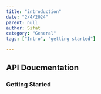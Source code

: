 ```yaml
---
title: "introduction"
date: "2/4/2024"
parent: null
author: Sifat
category: "General"
tags: ["Intro", "getting started"]

---
```


## API Doucmentation


### Getting Started